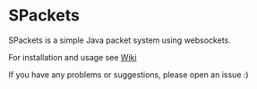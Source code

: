 # SPackets

SPackets is a simple Java packet system using websockets.

For installation and usage see [Wiki](https://github.com/sqcred/SPackets/wiki)


If you have any problems or suggestions, please open an issue :)
